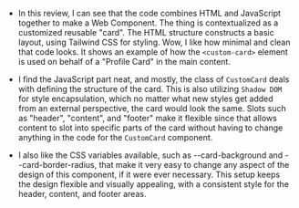 * In this review, I can see that the code combines HTML and JavaScript together to make a Web Component. The thing is contextualized as a customized reusable "card". The HTML structure constructs a basic layout, using Tailwind CSS for styling. Wow, I like how minimal and clean that code looks. It shows an example of how the `<custom-card>` element is used on behalf of a "Profile Card" in the main content.

* I find the JavaScript part neat, and mostly, the class of `CustomCard` deals with defining the structure of the card. This is also utilizing `Shadow DOM` for style encapsulation, which no matter what new styles get added from an external perspective, the card would look the same. Slots such as "header", "content", and "footer" make it flexible since that allows content to slot into specific parts of the card without having to change anything in the code for the `CustomCard` component.

* I also like the CSS variables available, such as --card-background and --card-border-radius, that make it very easy to change any aspect of the design of this component, if it were ever necessary. This setup keeps the design flexible and visually appealing, with a consistent style for the header, content, and footer areas.